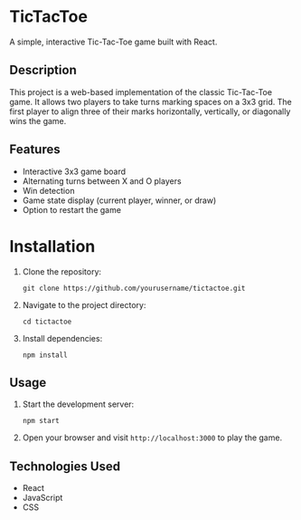 # TicTacToe

A simple, interactive Tic-Tac-Toe game built with React.

## Description

This project is a web-based implementation of the classic Tic-Tac-Toe game. It allows two players to take turns marking spaces on a 3x3 grid. The first player to align three of their marks horizontally, vertically, or diagonally wins the game.

## Features

- Interactive 3x3 game board
- Alternating turns between X and O players
- Win detection
- Game state display (current player, winner, or draw)
- Option to restart the game

# Installation

1. Clone the repository:
   ```
   git clone https://github.com/yourusername/tictactoe.git
   ```
2. Navigate to the project directory:
   ```
   cd tictactoe
   ```
3. Install dependencies:
   ```
   npm install
   ```

## Usage

1. Start the development server:
   ```
   npm start
   ```
2. Open your browser and visit `http://localhost:3000` to play the game.

## Technologies Used

- React
- JavaScript
- CSS

